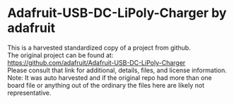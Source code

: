 
# Adafruit-USB-DC-LiPoly-Charger by adafruit  
This is a harvested standardized copy of a project from github.  
The original project can be found at:  
https://github.com/adafruit/Adafruit-USB-DC-LiPoly-Charger  
Please consult that link for additional, details, files, and license information.  
Note: It was auto harvested and if the original repo had more than one board file or anything out of the ordinary the files here are likely not representative.  
    